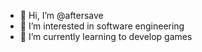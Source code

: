 - 👋 Hi, I’m @aftersave
- 👀 I’m interested in software engineering
- 🌱 I’m currently learning to develop games

<!---
aftersave/aftersave is a ✨ special ✨ repository because its `README.md` (this file) appears on your GitHub profile.
You can click the Preview link to take a look at your changes.
--->
